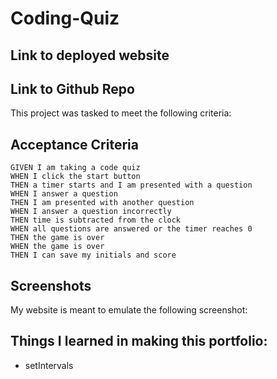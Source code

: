 # Coding-Quiz


## Link to deployed website



## Link to Github Repo




This project was tasked to meet the following criteria:

## Acceptance Criteria

```
GIVEN I am taking a code quiz
WHEN I click the start button
THEN a timer starts and I am presented with a question
WHEN I answer a question
THEN I am presented with another question
WHEN I answer a question incorrectly
THEN time is subtracted from the clock
WHEN all questions are answered or the timer reaches 0
THEN the game is over
WHEN the game is over
THEN I can save my initials and score
```

## Screenshots

My website is meant to emulate the following screenshot:









## Things I learned in making this portfolio:
- setIntervals
